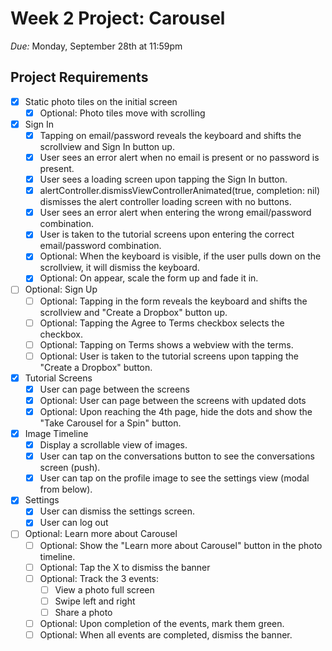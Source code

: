 # Week 2 Project: Carousel

*Due:* Monday, September 28th at 11:59pm

## Project Requirements

- [x] Static photo tiles on the initial screen
  - [x] Optional: Photo tiles move with scrolling
- [x] Sign In
  - [x] Tapping on email/password reveals the keyboard and shifts the scrollview and Sign In button up.
  - [x] User sees an error alert when no email is present or no password is present.
  - [x] User sees a loading screen upon tapping the Sign In button.
  - [x] alertController.dismissViewControllerAnimated(true, completion: nil) dismisses the alert controller loading screen with no buttons.
  - [x] User sees an error alert when entering the wrong email/password combination.
  - [x] User is taken to the tutorial screens upon entering the correct email/password combination.
  - [x] Optional: When the keyboard is visible, if the user pulls down on the scrollview, it will dismiss the keyboard.
  - [x] Optional: On appear, scale the form up and fade it in.
- [ ] Optional: Sign Up
  - [ ] Optional: Tapping in the form reveals the keyboard and shifts the scrollview and "Create a Dropbox" button up.
  - [ ] Optional: Tapping the Agree to Terms checkbox selects the checkbox.
  - [ ] Optional: Tapping on Terms shows a webview with the terms.
  - [ ] Optional: User is taken to the tutorial screens upon tapping the "Create a Dropbox" button.
- [x] Tutorial Screens
  - [x] User can page between the screens
  - [x] Optional: User can page between the screens with updated dots
  - [x] Optional: Upon reaching the 4th page, hide the dots and show the "Take Carousel for a Spin" button.
- [x] Image Timeline
  - [x] Display a scrollable view of images.
  - [x] User can tap on the conversations button to see the conversations screen (push).
  - [x] User can tap on the profile image to see the settings view (modal from below).
- [x] Settings
  - [x] User can dismiss the settings screen.
  - [x] User can log out
- [ ] Optional: Learn more about Carousel
  - [ ] Optional: Show the "Learn more about Carousel" button in the photo timeline.
  - [ ] Optional: Tap the X to dismiss the banner
  - [ ] Optional: Track the 3 events:
    - [ ] View a photo full screen
    - [ ] Swipe left and right
    - [ ] Share a photo
  - [ ] Optional: Upon completion of the events, mark them green.
  - [ ] Optional: When all events are completed, dismiss the banner.
